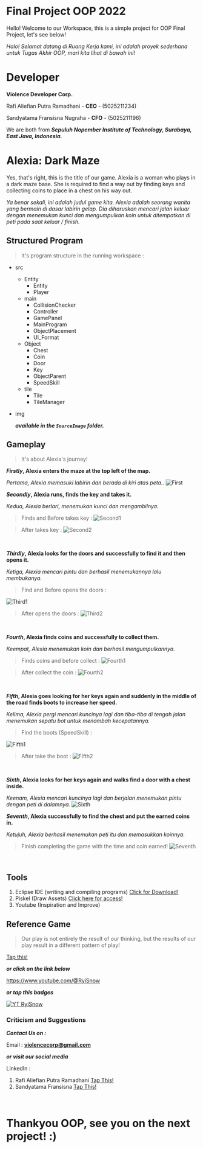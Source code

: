 # Final Project OOP 2022 

Hello! Welcome to our Workspace, this is a simple project for OOP Final Project, let's see below!

_Halo! Selamat datang di Ruang Kerja kami, ini adalah proyek sederhana untuk Tugas Akhir OOP, mari kita lihat di bawah ini!_  

# Developer
 **Violence Developer Corp.**

Rafi Aliefian Putra Ramadhani - **CEO** - (5025211234)

Sandyatama Fransisna Nugraha - **CFO** - (5025211196) 

We are both from **_Sepuluh Nopember Institute of Technology, Surabaya, East Java, Indonesia._**
</br>

# Alexia: Dark Maze
Yes, that's right, this is the title of our game. Alexia is a woman who plays in a dark maze base. She is required to find a way out by finding keys and collecting coins to place in a chest on his way out.

_Ya benar sekali, ini adalah judul game kita. Alexia adalah seorang wanita yang bermain di dasar labirin gelap. Dia diharuskan mencari jalan keluar dengan menemukan kunci dan mengumpulkan koin untuk ditempatkan di peti pada saat keluar / finish._

## Structured Program
> It's program structure in the running workspace :
* src
    + Entity
        - Entity
        - Player
    + main
        - CollisionChecker
        - Controller
        - GamePanel
        - MainProgram
        - ObjectPlacement
        - UI_Format
     + Object
        - Chest
        - Coin
        - Door
        - Key
        - ObjectParent
        - SpeedSkill
     + tile
        - Tile
        - TileManager
* img

  **_available in the `SourceImage` folder._**        

## Gameplay
> It's about Alexia's journey!

***Firstly*, Alexia enters the maze at the top left of the map.**

_*Pertama*, Alexia memasuki labirin dan berada di kiri atas peta.._
![First](https://user-images.githubusercontent.com/91828276/208488611-a16dc655-a27e-41be-9f36-3f67b1502b0f.png)
</br>

***Secondly*, Alexia runs, finds the key and takes it.**

_*Kedua*, Alexia berlari, menemukan kunci dan mengambilnya._
> Finds and Before takes key :
![Second1](https://user-images.githubusercontent.com/91828276/208493694-be9c88af-256a-4d31-b3e5-aa6cdbb69911.png)

> After takes key :
![Second2](https://user-images.githubusercontent.com/91828276/208491286-774e077b-4dd6-4374-8fc2-9f3937788e1e.png)
</br>

***Thirdly*, Alexia looks for the doors and successfully to find it and then opens it.**

_*Ketiga*, Alexia mencari pintu dan berhasil menemukannya lalu membukanya._
> Find and Before opens the doors :

![Third1](https://user-images.githubusercontent.com/91828276/208494281-b5c1ba01-da40-4d4a-ad8f-a07baaf7d866.png)

> After opens the doors :
![Third2](https://user-images.githubusercontent.com/91828276/208491288-19fd930c-edb2-41e4-ab14-8b83e88089c6.png)
</br>

***Fourth*, Alexia finds coins and successfully to collect them.** 

_*Keempat*, Alexia menemukan koin dan berhasil mengumpulkannya._
> Finds coins and before collect :
![Fourth1](https://user-images.githubusercontent.com/91828276/208494993-d01232be-51da-4dda-b398-b227e7b8dbd4.png)

> After collect the coin :
![Fourth2](https://user-images.githubusercontent.com/91828276/208491301-939967f5-59b1-4786-b423-5fb1f009df70.png)
</br>

***Fifth*, Alexia goes looking for her keys again and suddenly in the middle of the road finds boots to increase her speed.**

_*Kelima*, Alexia pergi mencari kuncinya lagi dan tiba-tiba di tengah jalan menemukan sepatu bot untuk menambah kecepatannya._
> Find the boots (SpeedSkill) :

![Fifth1](https://user-images.githubusercontent.com/91828276/208495472-7e597248-c872-483f-9b96-63548f475486.png)

> After take the boot :
![Fifth2](https://user-images.githubusercontent.com/91828276/208495481-8c91d516-5820-467b-a0fb-c523efcc5f42.png)
</br>

***Sixth*, Alexia looks for her keys again and walks find a door with a chest inside.**

_*Keenam*, Alexia mencari kuncinya lagi dan berjalan menemukan pintu dengan peti di dalamnya._
![Sixth](https://user-images.githubusercontent.com/91828276/208496320-cc243a23-0630-420e-961b-4a77181828d3.png)
</br>

***Seventh*, Alexia successfully to find the chest and put the earned coins in.** 

_*Ketujuh*, Alexia berhasil menemukan peti itu dan memasukkan koinnya._
> Finish completing the game with the time and coin earned! 
![Seventh](https://user-images.githubusercontent.com/91828276/208496472-89481d24-a0e3-4fb8-b94d-ae2a1efb027e.png)
</br>

## Tools 

1. Eclipse IDE (writing and compiling programs) [Click for Download!](https://www.eclipse.org/downloads/)
2. Piskel (Draw Assets) [Click here for access!](https://www.piskelapp.com/p/create/sprite) 
3. Youtube (Inspiration and Improve)

## Reference Game 
> Our play is not entirely the result of our thinking, but the results of our play result in a different pattern of play!

[Tap this!](https://www.youtube.com/@RyiSnow)

**_or click on the link below_**

https://www.youtube.com/@RyiSnow 

**_or tap this badges_**

[![YT RyiSnow](https://img.shields.io/badge/YouTube-FF0000?style=for-the-badge&logo=youtube&logoColor=white)](https://www.youtube.com/@RyiSnow)

### Criticism and Suggestions 
 **_Contact Us on :_**

Email : 
**violencecorp@gmail.com**

**_or visit our social media_**

LinkedIn : 
1. Rafi Aliefian Putra Ramadhani [Tap This!](https://www.linkedin.com/in/rafifiaanpr/)
2. Sandyatama Fransisna [Tap This!](https://www.linkedin.com/in/sandyatama-fransisna-74445a21a/)
</br>

# Thankyou OOP, see you on the next project! :)
